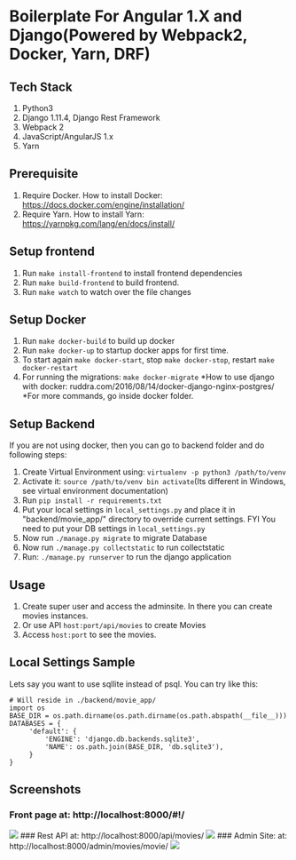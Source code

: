 # Boilerplate For Angular 1.X and Django(Powered by Webpack2, Docker, Yarn, DRF)

## Tech Stack
1. Python3
2. Django 1.11.4, Django Rest Framework
3. Webpack 2
4. JavaScript/AngularJS 1.x
5. Yarn

## Prerequisite
1. Require Docker. How to install Docker: https://docs.docker.com/engine/installation/
2. Require Yarn. How to install Yarn: https://yarnpkg.com/lang/en/docs/install/

## Setup frontend
1. Run `make install-frontend` to install frontend dependencies
2. Run `make build-frontend` to build frontend.
3. Run `make watch` to watch over the file changes

## Setup Docker
1. Run `make docker-build` to build up docker
2. Run `make docker-up` to startup docker apps for first time.
3. To start again `make docker-start`, stop `make docker-stop`, restart `make docker-restart`
4. For running the migrations: `make docker-migrate`
*How to use django with docker: ruddra.com/2016/08/14/docker-django-nginx-postgres/
*For more commands, go inside docker folder.

## Setup Backend
If you are not using docker, then you can go to backend folder and do following steps:
1. Create Virtual Environment using: `virtualenv -p python3 /path/to/venv`
2. Activate it: `source /path/to/venv bin activate`(Its different in Windows, see virtual environment documentation)
3. Run `pip install -r requirements.txt`
4. Put your local settings in `local_settings.py` and place it in "backend/movie_app/" directory to override current settings. FYI You need to put your DB settings in `local_settings.py`
5. Now run `./manage.py migrate` to migrate Database
6. Now run `./manage.py collectstatic` to run collectstatic
7. Run: `./manage.py runserver` to run the django application

## Usage
1. Create super user and access the adminsite. In there you can create movies instances.
2. Or use API `host:port/api/movies` to create Movies
3. Access `host:port` to see the movies.

## Local Settings Sample
Lets say you want to use sqllite instead of psql. You can try like this:

```
# Will reside in ./backend/movie_app/
import os
BASE_DIR = os.path.dirname(os.path.dirname(os.path.abspath(__file__)))
DATABASES = {
     'default': {
         'ENGINE': 'django.db.backends.sqlite3',
         'NAME': os.path.join(BASE_DIR, 'db.sqlite3'),
     }
}

```

## Screenshots
### Front page at: http://localhost:8000/#!/
<img src="https://github.com/ruddra/django-angular-boilerplate/blob/master/screenshots/angular-app.png?raw=true">
### Rest API at: http://localhost:8000/api/movies/
<img src="https://github.com/ruddra/django-angular-boilerplate/blob/master/screenshots/api-get-put.png?raw=true">
### Admin Site: at: http://localhost:8000/admin/movies/movie/
<img src="https://github.com/ruddra/django-angular-boilerplate/blob/master/screenshots/admin-site.png?raw=true">
